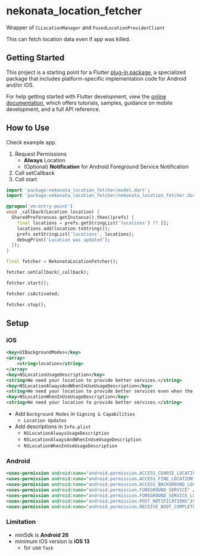 # nekonata_location_fetcher

Wrapper of `CLLocationManager` and `FusedLocationProviderClient`

This can fetch location data even if app was killed.

## Getting Started

This project is a starting point for a Flutter
[plug-in package](https://flutter.dev/to/develop-plugins),
a specialized package that includes platform-specific implementation code for
Android and/or iOS.

For help getting started with Flutter development, view the
[online documentation](https://docs.flutter.dev), which offers tutorials,
samples, guidance on mobile development, and a full API reference.

## How to Use

Check example app.

1. Request Permissions
    - **Always** Location
    - (Optional) **Notification** for Android Foreground Service Notification
2. Call setCallback
3. Call start

```dart
import 'package:nekonata_location_fetcher/model.dart';
import 'package:nekonata_location_fetcher/nekonata_location_fetcher.dart';

@pragma('vm:entry-point')
void _callback(Location location) {
  SharedPreferences.getInstance().then((prefs) {
    final locations = prefs.getStringList('locations') ?? [];
    locations.add(location.toString());
    prefs.setStringList('locations', locations);
    debugPrint('Location was updated');
  });
}

final fetcher = NekonataLocationFetcher();

fetcher.setCallback(_callback);

fetcher.start();

fetcher.isActivated;

fetcher.stop();
```

## Setup

### iOS

```xml
<key>UIBackgroundModes</key>
<array>
    <string>location</string>
</array>
<key>NSLocationUsageDescription</key>
<string>We need your location to provide better services.</string>
<key>NSLocationAlwaysAndWhenInUseUsageDescription</key>
<string>We need your location to provide better services even when the app is in the background.</string>
<key>NSLocationWhenInUseUsageDescription</key>
<string>We need your location to provide better services.</string>
```

- Add `Background Modes` in `Signing & Capabilities`
  - `Location Updates`
- Add descriptions in `Info.plist`
  - `NSLocationAlwaysUsageDescription`
  - `NSLocationAlwaysAndWhenInUseUsageDescription`
  - `NSLocationWhenInUseUsageDescription`

### Android

```xml
<uses-permission android:name="android.permission.ACCESS_COARSE_LOCATION" />
<uses-permission android:name="android.permission.ACCESS_FINE_LOCATION" />
<uses-permission android:name="android.permission.ACCESS_BACKGROUND_LOCATION"/>
<uses-permission android:name="android.permission.FOREGROUND_SERVICE" />
<uses-permission android:name="android.permission.FOREGROUND_SERVICE_LOCATION"/>
<uses-permission android:name="android.permission.POST_NOTIFICATIONS"/>
<uses-permission android:name="android.permission.RECEIVE_BOOT_COMPLETED" />
```

### Limitation

- minSdk is **Android 26**
- minimum iOS version is **iOS 13**
  - for use `Task`
